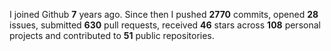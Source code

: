 
I joined Github **7** years ago. Since then I pushed **2770** commits, opened **28** issues, submitted **630** pull requests, received **46** stars across **108** personal projects and contributed to **51** public repositories.
